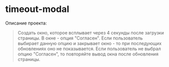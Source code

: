 # timeout-modal

Описание проекта:
> Создать окно, которое всплывает через 4 секунды после загрузки страницы. В окне - опция "Согласен".
> Если пользователь выбирает данную опцию и закрывает окно - то при последующих обновлениях оно не показывается.
> Если пользователь не выбрал опцию "Согласен", то повторяйте вывод окна после обновления страницы.
